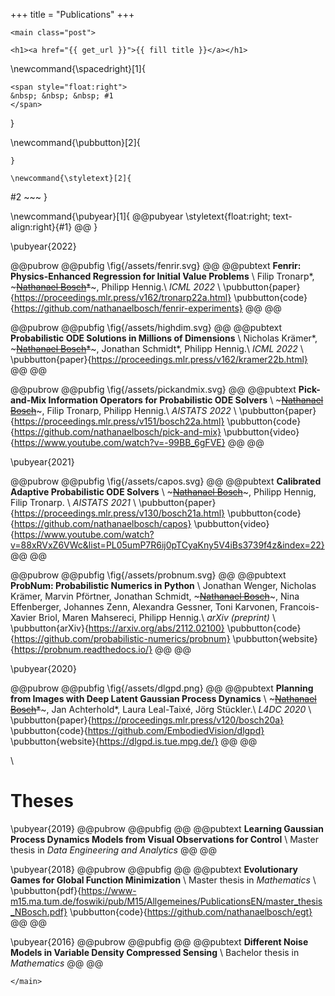 +++
title = "Publications"
+++

~~~
<main class="post">
~~~

~~~
<h1><a href="{{ get_url }}">{{ fill title }}</a></h1>
~~~

\newcommand{\spacedright}[1]{
  ~~~
  <span style="float:right">
  &nbsp; &nbsp; &nbsp; #1
  </span>
  ~~~
}

\newcommand{\pubbutton}[2]{
~~~<a href=#2 class=pubbutton>#1</a>~~~
}

\newcommand{\styletext}[2]{
~~~
<span style="#1">
#2
</span>
~~~
}

\newcommand{\pubyear}[1]{
@@pubyear
\styletext{float:right; text-align:right}{#1}
@@
}


\pubyear{2022}

@@pubrow
@@pubfig
    \fig{/assets/fenrir.svg}
@@
@@pubtext
    **Fenrir: Physics-Enhanced Regression for Initial Value Problems** \\
    Filip Tronarp\*,
    ~~~<ins>Nathanael Bosch</ins>*~~~,
    Philipp Hennig.\\
    _ICML 2022_ \\
    \pubbutton{paper}{https://proceedings.mlr.press/v162/tronarp22a.html}
    \pubbutton{code}{https://github.com/nathanaelbosch/fenrir-experiments}
@@
@@


@@pubrow
@@pubfig
    \fig{/assets/highdim.svg}
@@
@@pubtext
    **Probabilistic ODE Solutions in Millions of Dimensions** \\
    Nicholas Krämer\*,
    ~~~<ins>Nathanael Bosch</ins>*~~~,
    Jonathan Schmidt\*, Philipp Hennig.\\
    _ICML 2022_ \\
    \pubbutton{paper}{https://proceedings.mlr.press/v162/kramer22b.html}
@@
@@


@@pubrow
@@pubfig
    \fig{/assets/pickandmix.svg}
@@
@@pubtext
    **Pick-and-Mix Information Operators for Probabilistic ODE Solvers** \\
    ~~~<ins>Nathanael Bosch</ins>~~~,
    Filip Tronarp, Philipp Hennig.\\
    _AISTATS 2022_ \\
    \pubbutton{paper}{https://proceedings.mlr.press/v151/bosch22a.html}
    \pubbutton{code}{https://github.com/nathanaelbosch/pick-and-mix}
    \pubbutton{video}{https://www.youtube.com/watch?v=-99BB_6gFVE}
@@
@@

\pubyear{2021}

@@pubrow
@@pubfig
    \fig{/assets/capos.svg}
@@
@@pubtext
    **Calibrated Adaptive Probabilistic ODE Solvers** \\
    ~~~<ins>Nathanael Bosch</ins>~~~,
    Philipp Hennig, Filip Tronarp. \\
    _AISTATS 2021_ \\
    \pubbutton{paper}{https://proceedings.mlr.press/v130/bosch21a.html}
    \pubbutton{code}{https://github.com/nathanaelbosch/capos}
    \pubbutton{video}{https://www.youtube.com/watch?v=88xRVxZ6VWc&list=PL05umP7R6ij0pTCyaKny5V4iBs3739f4z&index=22}
@@
@@

@@pubrow
@@pubfig
    \fig{/assets/probnum.svg}
@@
@@pubtext
    **ProbNum: Probabilistic Numerics in Python** \\
    Jonathan Wenger, Nicholas Krämer, Marvin Pförtner, Jonathan Schmidt,
    ~~~<ins>Nathanael Bosch</ins>~~~,
    Nina Effenberger, Johannes Zenn, Alexandra Gessner, Toni Karvonen, Francois-Xavier Briol, Maren Mahsereci, Philipp Hennig.\\
    _arXiv (preprint)_ \\
    \pubbutton{arXiv}{https://arxiv.org/abs/2112.02100}
    \pubbutton{code}{https://github.com/probabilistic-numerics/probnum}
    \pubbutton{website}{https://probnum.readthedocs.io/}
@@
@@

\pubyear{2020}

@@pubrow
@@pubfig
    \fig{/assets/dlgpd.png}
@@
@@pubtext
    **Planning from Images with Deep Latent Gaussian Process Dynamics** \\
    ~~~<ins>Nathanael Bosch</ins>*~~~,
    Jan Achterhold\*, Laura Leal-Taixé, Jörg Stückler.\\
    _L4DC 2020_ \\
    \pubbutton{paper}{https://proceedings.mlr.press/v120/bosch20a}
    \pubbutton{code}{https://github.com/EmbodiedVision/dlgpd}
    \pubbutton{website}{https://dlgpd.is.tue.mpg.de/}
@@
@@

\\

# Theses
\pubyear{2019}
@@pubrow
@@pubfig
@@
@@pubtext
    **Learning Gaussian Process Dynamics Models from Visual Observations for Control** \\
    Master thesis in *Data Engineering and Analytics*
@@
@@

\pubyear{2018}
@@pubrow
@@pubfig
@@
@@pubtext
    **Evolutionary Games for Global Function Minimization** \\
    Master thesis in *Mathematics* \\
    \pubbutton{pdf}{https://www-m15.ma.tum.de/foswiki/pub/M15/Allgemeines/PublicationsEN/master_thesis_NBosch.pdf}
    \pubbutton{code}{https://github.com/nathanaelbosch/egt}
@@
@@

\pubyear{2016}
@@pubrow
@@pubfig
@@
@@pubtext
    **Different Noise Models in Variable Density Compressed Sensing** \\
    Bachelor thesis in *Mathematics*
@@
@@

~~~
</main>
~~~
